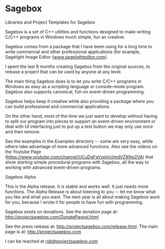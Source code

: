 # Sagebox
Libraries and Project Templates for Sagebox

Sagebox is a set of C++ utilities and functions designed to make writing C/C++ programs in Windows much simple, fun an creative.

Sagebox comes from a package that I have been using for a long time to write commercial and other professional applications (for example, Sagelight Image Editor (www.sagelighteditor.com). 

I spent the last 8 months creating Sagebox from the original sources, to release a project that can be used by anyone at any level. 

The main thing Sagebox does is to let you write C/C++ programs in Windows as easy as a scripting language or console-mode program.  Sagebox also supports canonical, full-on event-driven programming. 

Sagebox helps keep it creative while also providing a package where you can build professional and commercial applications.

On the other hand, most of the time we just want to develop without having to split our program into pieces to support an event-driven environment or deal with UI interfacing just to put up a test button we may only use once and then remove.

See the examples in the Examples directory -- some are very easy, while others take advantage of more advanced functions.   Also see the videos on the Youtube Page (https://www.youtube.com/channel/UCuDgFsVzpijnUmdVZ99w2VA) that show starting simple procedural programs with Sagebox, all the way to working with advanced event-driven programs. 

Sagebox Alpha

This is the Alpha release.  It is stable and works well.  It just needs more functions.  The Alpha Release is about listening to you -- let me know what you like and what you want.  The next year is all about making Sagebox work for you, because I wrote it for people to have fun with programming.

Sagebox exists on donations.  See the donation page at: http://projectsagebox.com/DonatePaypal.html

See the press release at: http://projectsagebox.com/release.html.
The main page is at: http://projectsagebox.com

I can be reached at rob@projectsagebox.com
